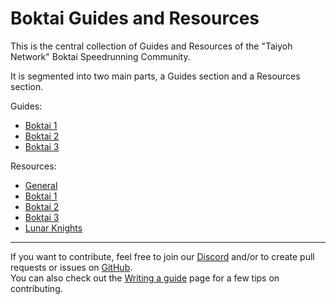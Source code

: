 # Boktai Guides and Resources

This is the central collection of Guides and Resources of the "Taiyoh Network" Boktai Speedrunning Community.

It is segmented into two main parts, a Guides section and a Resources section.

Guides:

- [Boktai 1](./boktai.md)
- [Boktai 2](./zoktai.md)
- [Boktai 3](./shinbok.md)

Resources:

- [General](./resources.md)
- [Boktai 1](./resources/boktai.md)
- [Boktai 2](./resources/zoktai.md)
- [Boktai 3](./resources/shinbok.md)
- [Lunar Knights](./resources/boktaiDS.md)

---

If you want to contribute, feel free to join our [Discord](https://discord.gg/0dUb9OmJrIrRPFGf) and/or to create pull requests or issues on [GitHub](https://github.com/shenef/Boktai-Speedrunning).  
You can also check out the [Writing a guide](./contribute.md) page for a few tips on contributing.
